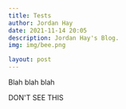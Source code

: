 ```yaml
---
title: Tests
author: Jordan Hay
date: 2021-11-14 20:05
description: Jordan Hay's Blog.
img: img/bee.png

layout: post
---
```


Blah blah blah

<!-- Read More -->

DON'T SEE THIS